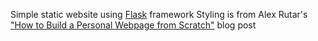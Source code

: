 Simple static website using [Flask](https://flask.palletsprojects.com/en/3.0.x/#) framework
Styling is from Alex Rutar's ["How to Build a Personal Webpage from Scratch"](https://rutar.org/writing/how-to-build-a-personal-webpage-from-scratch/) blog post
